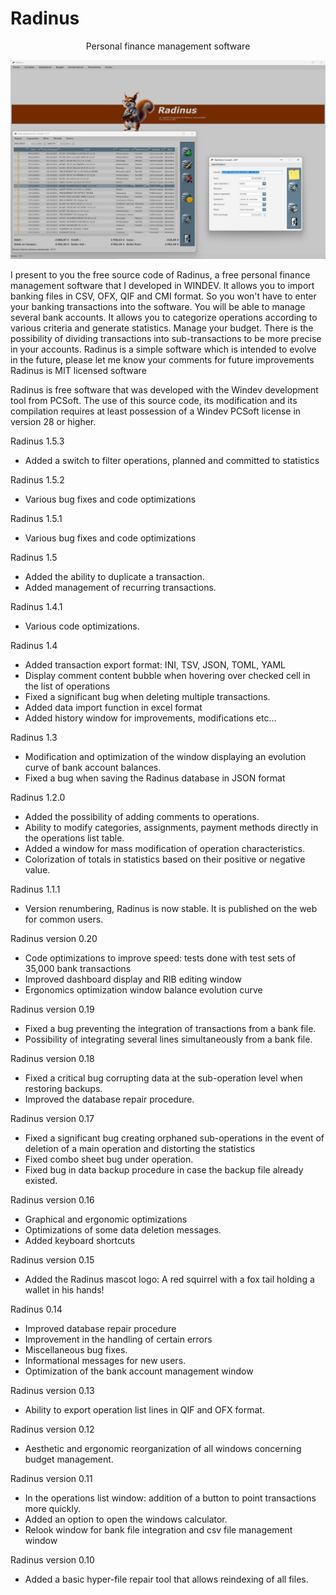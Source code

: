 # Radinus

 <p align="center" > Personal finance management software </p>

<p align="center">
  <img src="https://github.com/Fab2bprog/Radinus/blob/main/ImagesIconesRadinus/Licence/EcranPrincipal.png" width="650" title="Radinus">
 </p>


I present to you the free source code of Radinus, a free personal finance management software that I developed in WINDEV.
It allows you to import banking files in CSV, OFX, QIF and CMI format. So you won't have to enter your banking transactions into the software.
You will be able to manage several bank accounts.
It allows you to categorize operations according to various criteria and generate statistics.
Manage your budget.
There is the possibility of dividing transactions into sub-transactions to be more precise in your accounts.
Radinus is a simple software which is intended to evolve in the future, please let me know your comments for future improvements
Radinus is MIT licensed software

Radinus is free software that was developed with the Windev development tool from PCSoft. 
The use of this source code, its modification and its compilation requires at least possession of a Windev PCSoft license in version 28 or higher.

Radinus 1.5.3
- Added a switch to filter operations, planned and committed to statistics

Radinus 1.5.2
- Various bug fixes and code optimizations

Radinus 1.5.1
- Various bug fixes and code optimizations

Radinus 1.5
- Added the ability to duplicate a transaction.
- Added management of recurring transactions.

Radinus 1.4.1
- Various code optimizations.

Radinus 1.4
- Added transaction export format: INI, TSV, JSON, TOML, YAML
- Display comment content bubble when hovering over checked cell in the list of operations
- Fixed a significant bug when deleting multiple transactions.
- Added data import function in excel format
- Added history window for improvements, modifications etc...

Radinus 1.3
- Modification and optimization of the window displaying an evolution curve of bank account balances.
- Fixed a bug when saving the Radinus database in JSON format

Radinus 1.2.0
- Added the possibility of adding comments to operations.
- Ability to modify categories, assignments, payment methods directly in the operations list table.
- Added a window for mass modification of operation characteristics.
- Colorization of totals in statistics based on their positive or negative value.

Radinus 1.1.1
- Version renumbering, Radinus is now stable. It is published on the web for common users.

Radinus version 0.20
- Code optimizations to improve speed: tests done with test sets of 35,000 bank transactions
- Improved dashboard display and RIB editing window
- Ergonomics optimization window balance evolution curve

Radinus version 0.19
- Fixed a bug preventing the integration of transactions from a bank file.
- Possibility of integrating several lines simultaneously from a bank file.

Radinus version 0.18
- Fixed a critical bug corrupting data at the sub-operation level when restoring backups.
- Improved the database repair procedure.

Radinus version 0.17
- Fixed a significant bug creating orphaned sub-operations in the event of deletion of a main operation and distorting the statistics
- Fixed combo sheet bug under operation.
- Fixed bug in data backup procedure in case the backup file already existed.

Radinus version 0.16
- Graphical and ergonomic optimizations
- Optimizations of some data deletion messages.
- Added keyboard shortcuts

Radinus version 0.15
- Added the Radinus mascot logo: A red squirrel with a fox tail holding a wallet in his hands!

Radinus 0.14
- Improved database repair procedure
- Improvement in the handling of certain errors
- Miscellaneous bug fixes.
- Informational messages for new users.
- Optimization of the bank account management window

Radinus version 0.13 
- Ability to export operation list lines in QIF and OFX format.

Radinus version 0.12
- Aesthetic and ergonomic reorganization of all windows concerning budget management.

Radinus version 0.11
- In the operations list window: addition of a button to point transactions more quickly.
- Added an option to open the windows calculator.
- Relook window for bank file integration and csv file management window

Radinus version 0.10
- Added a basic hyper-file repair tool that allows reindexing of all files.

